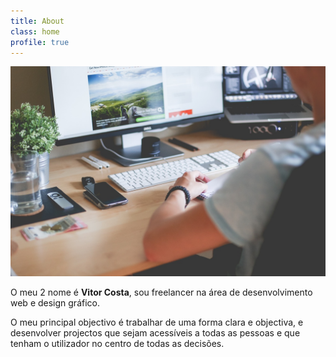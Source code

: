 ```yaml
---
title: About
class: home
profile: true
---
```


![Working](../images/working.jpg)

O meu 2 nome é **Vitor Costa**, sou freelancer na área de desenvolvimento web e design gráfico.

O meu principal objectivo é trabalhar de uma forma clara e objectiva, e desenvolver projectos que sejam acessíveis a todas as pessoas e que tenham o utilizador no centro de todas as decisões.